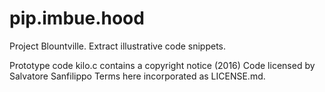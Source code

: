 # pip.imbue.hood

  Project Blountville. Extract illustrative code snippets.

  Prototype code kilo.c contains a copyright notice (2016)
  Code licensed by Salvatore Sanfilippo 
  Terms here incorporated as LICENSE.md. 

  
